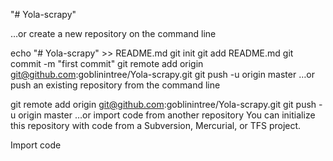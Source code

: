 "# Yola-scrapy" 


…or create a new repository on the command line

echo "# Yola-scrapy" >> README.md
git init
git add README.md
git commit -m "first commit"
git remote add origin git@github.com:goblinintree/Yola-scrapy.git
git push -u origin master
…or push an existing repository from the command line

git remote add origin git@github.com:goblinintree/Yola-scrapy.git
git push -u origin master
…or import code from another repository
You can initialize this repository with code from a Subversion, Mercurial, or TFS project.

Import code
